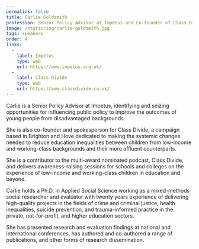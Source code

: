 ```yaml
---
permalink: false
title: Carlie Goldsmith
profession: Senior Policy Advisor at Impetus and Co-founder of Class Divide
image: /static/img/carlie-goldsmith.jpg
tags: speakers
order: 4
links:
  -
    label: Impetus
    type: web
    url: https://www.impetus.org.uk/
  -
    label: Class Divide
    type: web
    url: https://www.classdivide.co.uk/
---
```


Carlie is a Senior Policy Advisor at Impetus, identifying and seizing opportunities for influencing public policy to improve the outcomes of young people from disadvantaged backgrounds.

She is also co-founder and spokesperson for Class Divide, a campaign based in Brighton and Hove dedicated to making the systemic changes needed to reduce education inequalities between children from low-income and working-class backgrounds and their more affluent counterparts.

She is a contributor to the multi-award nominated podcast, Class Divide, and delivers awareness-raising sessions for schools and colleges on the experience of low-income and working-class children in education and beyond.

Carlie holds a Ph.D. in Applied Social Science working as a mixed-methods social researcher and evaluator with twenty years experience of delivering high-quality projects in the fields of crime and criminal justice, health inequalities, suicide prevention, and trauma-informed practice in the private, not-for-profit, and higher education sectors.

She has presented research and evaluation findings at national and international conferences, has authored and co-authored a range of publications, and other forms of research dissemination.
